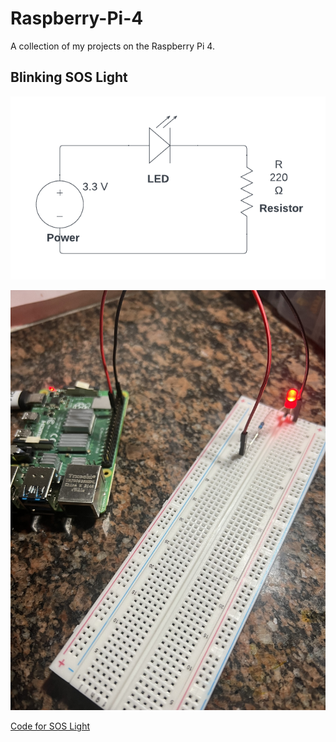 # Raspberry-Pi-4
A collection of my projects on the Raspberry Pi 4.

## Blinking SOS Light

![alt circuit led](images/Circuit%20-%20LED%20.png)

![alt picture led](images/Picture%20-%20LED.jpg)

[Code for SOS Light](blink_led/sos_led.py)

